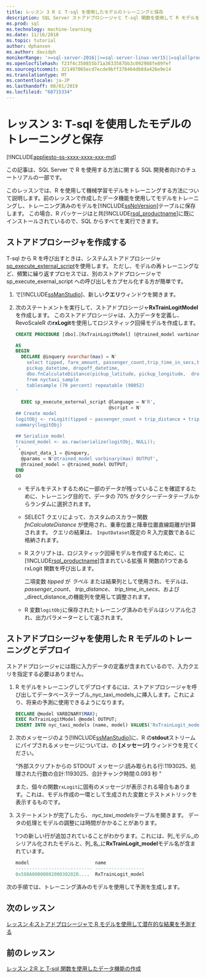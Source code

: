 ```yaml
---
title: レッスン 3 R と T-sql を使用したモデルのトレーニングと保存
description: SQL Server ストアドプロシージャと T-sql 関数を使用して R モデルをトレーニング、シリアル化、および保存する方法を示すチュートリアルです。
ms.prod: sql
ms.technology: machine-learning
ms.date: 11/16/2018
ms.topic: tutorial
author: dphansen
ms.author: davidph
monikerRange: '>=sql-server-2016||>=sql-server-linux-ver15||=sqlallproducts-allversions'
ms.openlocfilehash: f23f4c350855b71a3633587bb3c092988fe89fef
ms.sourcegitcommit: 321497065ecd7ecde9bff378464db8da426e9e14
ms.translationtype: MT
ms.contentlocale: ja-JP
ms.lasthandoff: 08/01/2019
ms.locfileid: "68715334"
---
```

# <a name="lesson-3-train-and-save-a-model-using-t-sql"></a>レッスン 3: T-sql を使用したモデルのトレーニングと保存
[!INCLUDE[appliesto-ss-xxxx-xxxx-xxx-md](../../includes/appliesto-ss-xxxx-xxxx-xxx-md.md)]

この記事は、SQL Server で R を使用する方法に関する SQL 開発者向けのチュートリアルの一部です。

このレッスンでは、R を使用して機械学習モデルをトレーニングする方法について説明します。前のレッスンで作成したデータ機能を使用してモデルをトレーニングし、トレーニング済みのモデルを[!INCLUDE[ssNoVersion](../../includes/ssnoversion-md.md)]テーブルに保存します。 この場合、R パッケージはと共[!INCLUDE[rsql_productname](../../includes/rsql-productname-md.md)]に既にインストールされているので、SQL からすべてを実行できます。

## <a name="create-the-stored-procedure"></a>ストアドプロシージャを作成する

T-sql から R を呼び出すときは、システムストアドプロシージャ[sp_execute_external_script](../../relational-databases/system-stored-procedures/sp-execute-external-script-transact-sql.md)を使用します。 ただし、モデルの再トレーニングなど、頻繁に繰り返すプロセスでは、別のストアドプロシージャで sp_execute_exernal_script への呼び出しをカプセル化する方が簡単です。

1. で[!INCLUDE[ssManStudio](../../includes/ssmanstudio-md.md)]、新しい**クエリ**ウィンドウを開きます。

2. 次のステートメントを実行して、ストアドプロシージャ**RxTrainLogitModel**を作成します。 このストアドプロシージャは、入力データを定義し、RevoScaleR の**rxLogit**を使用してロジスティック回帰モデルを作成します。

    ```sql
    CREATE PROCEDURE [dbo].[RxTrainLogitModel] (@trained_model varbinary(max) OUTPUT)
    
    AS
    BEGIN
      DECLARE @inquery nvarchar(max) = N'
        select tipped, fare_amount, passenger_count,trip_time_in_secs,trip_distance,
        pickup_datetime, dropoff_datetime,
        dbo.fnCalculateDistance(pickup_latitude, pickup_longitude,  dropoff_latitude, dropoff_longitude) as direct_distance
        from nyctaxi_sample
        tablesample (70 percent) repeatable (98052)
    '
    
      EXEC sp_execute_external_script @language = N'R',
                                      @script = N'
    ## Create model
    logitObj <- rxLogit(tipped ~ passenger_count + trip_distance + trip_time_in_secs + direct_distance, data = InputDataSet)
    summary(logitObj)
    
    ## Serialize model 
    trained_model <- as.raw(serialize(logitObj, NULL));
    ',
      @input_data_1 = @inquery,
      @params = N'@trained_model varbinary(max) OUTPUT',
      @trained_model = @trained_model OUTPUT; 
    END
    GO
    ```

    - モデルをテストするために一部のデータが残っていることを確認するために、トレーニング目的で、データの 70% がタクシーデータテーブルからランダムに選択されます。

    - SELECT クエリによって、カスタムのスカラー関数 *fnCalculateDistance* が使用され、乗車位置と降車位置直線距離が計算されます。 クエリの結果は、 `InputDataset`既定の R 入力変数であるに格納されます。
  
    - R スクリプトは、ロジスティック回帰モデルを作成するために、に[!INCLUDE[rsql_productname](../../includes/rsql-productname-md.md)]含まれている拡張 R 関数の1つである rxLogit 関数を呼び出します。
  
        二項変数 _tipped_ が *ラベル* または結果列として使用され、モデルは、  _passenger_count_、 _trip_distance_、 _trip_time_in_secs_、および _direct_distance_の機能列を使用して調整されます。
  
    - R 変数`logitObj`に保存されたトレーニング済みのモデルはシリアル化され、出力パラメーターとして返されます。

## <a name="train-and-deploy-the-r-model-using-the-stored-procedure"></a>ストアドプロシージャを使用した R モデルのトレーニングとデプロイ

ストアドプロシージャには既に入力データの定義が含まれているので、入力クエリを指定する必要はありません。

1. R モデルをトレーニングしてデプロイするには、ストアドプロシージャを呼び出してデータベーステーブル_nyc_taxi_models_に挿入します。これにより、将来の予測に使用できるようになります。

    ```sql
    DECLARE @model VARBINARY(MAX);
    EXEC RxTrainLogitModel @model OUTPUT;
    INSERT INTO nyc_taxi_models (name, model) VALUES('RxTrainLogit_model', @model);
    ```

2. 次のメッセージのよう[!INCLUDE[ssManStudio](../../includes/ssmanstudio-md.md)]に、R の**stdout**ストリームにパイプされるメッセージについては、の **[メッセージ]** ウィンドウを見てください。 

    "外部スクリプトからの STDOUT メッセージ:読み取られる行:1193025、処理された行数の合計:1193025、合計チャンク時間:0.093 秒 "

    また、個々の関数`rxLogit`に固有のメッセージが表示される場合もあります。これは、モデル作成の一環として生成された変数とテストメトリックを表示するものです。

3.  ステートメントが完了したら、 *nyc_taxi_models*テーブルを開きます。 データの処理とモデルの調整には時間がかかることがあります。

    1つの新しい行が追加されていることがわかります。これには、列_モデル_のシリアル化されたモデルと、列_名_に**RxTrainLogit_model**モデル名が含まれています。

    ```sql
    model                        name
    ---------------------------- ------------------
    0x580A00000002000302020....  RxTrainLogit_model
    ```

次の手順では、トレーニング済みのモデルを使用して予測を生成します。

## <a name="next-lesson"></a>次のレッスン

[レッスン 4:ストアドプロシージャで R モデルを使用して潜在的な結果を予測する](../tutorials/sqldev-operationalize-the-model.md)

## <a name="previous-lesson"></a>前のレッスン

[レッスン 2:R と T-sql 関数を使用したデータ機能の作成](..//tutorials/sqldev-create-data-features-using-t-sql.md)

